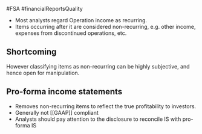 #FSA #financialReportsQuality 

- Most analysts regard Operation income as recurring. 
- Items occurring after it are considered non-recurring, e.g. other income, expenses from discontinued operations, etc. 

## Shortcoming 
However classifying items as non-recurring can be highly subjective, and hence open for manipulation. 

## Pro-forma income statements 
- Removes non-recurring items to reflect the true profitability to investors. 
- Generally not [[GAAP]] compliant 
- Analysts should pay attention to the disclosure to reconcile IS with pro-forma IS
